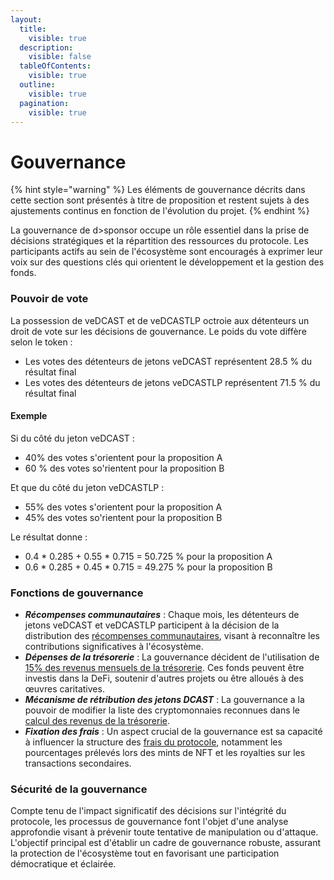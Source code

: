 ```yaml
---
layout:
  title:
    visible: true
  description:
    visible: false
  tableOfContents:
    visible: true
  outline:
    visible: true
  pagination:
    visible: true
---
```


# Gouvernance

{% hint style="warning" %}
Les éléments de gouvernance décrits dans cette section sont présentés à titre de proposition et restent sujets à des ajustements continus en fonction de l'évolution du projet.
{% endhint %}

La gouvernance de d>sponsor occupe un rôle essentiel dans la prise de décisions stratégiques et la répartition des ressources du protocole. Les participants actifs au sein de l'écosystème sont encouragés à exprimer leur voix sur des questions clés qui orientent le développement et la gestion des fonds.

### Pouvoir de vote

La possession de veDCAST et de veDCASTLP octroie aux détenteurs un droit de vote sur les décisions de gouvernance. Le poids du vote diffère selon le token :&#x20;

* Les votes des détenteurs de jetons veDCAST représentent 28.5 % du résultat final
* Les votes des détenteurs de jetons veDCASTLP représentent 71.5 % du résultat final

#### Exemple&#x20;

Si du côté du jeton veDCAST :&#x20;

* 40% des votes s'orientent pour la proposition A
* 60 % des votes so'rientent pour la proposition B

Et que du côté du jeton veDCASTLP :

* 55% des votes s'orientent pour la proposition A
* 45% des votes so'rientent pour la proposition B

Le résultat donne :&#x20;

* 0.4 \* 0.285 + 0.55 \* 0.715 = 50.725 % pour la proposition A
* 0.6 \* 0.285 + 0.45 \* 0.715 =  49.275 % pour la proposition B

### **Fonctions de gouvernance**

* _**Récompenses communautaires**_ : Chaque mois, les détenteurs de jetons veDCAST et veDCASTLP participent à la décision de la distribution des [récompenses communautaires](../tokenomics/#distribution-des-jetons-pour-la-communaute-et-lequipe), visant à reconnaître les contributions significatives à l'écosystème.
* _**Dépenses de la trésorerie**_ : La gouvernance décident de l'utilisation de [15% des revenus mensuels de la trésorerie](recompenses.md). Ces fonds peuvent être investis dans la DeFi, soutenir d'autres projets ou être alloués à des œuvres caritatives.
* _**Mécanisme de rétribution des jetons DCAST**_ : La gouvernance a la pouvoir de modifier la liste des cryptomonnaies reconnues dans le [calcul des revenus de la trésorerie](../tokenomics/distribution-des-commissions.md).
* _**Fixation des frais**_ : Un aspect crucial de la gouvernance est sa capacité à influencer la structure des [frais du protocole](../../frais-percus-par-le-protocole.md), notamment les pourcentages prélevés lors des mints de NFT et les royalties sur les transactions secondaires.

### **Sécurité de la gouvernance**

Compte tenu de l'impact significatif des décisions sur l'intégrité du protocole, les processus de gouvernance font l'objet d'une analyse approfondie visant à prévenir toute tentative de manipulation ou d'attaque. L'objectif principal est d'établir un cadre de gouvernance robuste, assurant la protection de l'écosystème tout en favorisant une participation démocratique et éclairée.
